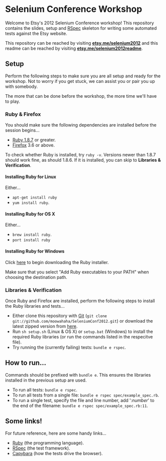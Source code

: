 # Selenium Conference Workshop

Welcome to Etsy's 2012 Selenium Conference workshop! This repository contains the slides, setup and
[RSpec](http://rspec.info/documentation/) skeleton for writing some automated tests against the Etsy website.

This repository can be reached by visiting **[etsy.me/selenium2012](http://etsy.me/selenium2012)**
and this readme can be reached by visiting **[etsy.me/selenium2012readme](http://etsy.me/selenium2012readme)**.

## Setup

Perform the following steps to make sure you are all setup and ready for the workshop. Not to worry if you get stuck,
we can assist you or pair you up with somebody.

The more that can be done before the workshop, the more time we'll have to play.

### Ruby & Firefox

You should make sure the following dependencies are installed before the session begins...

* [Ruby 1.8.7](http://www.ruby-lang.org/en/downloads/) or greater.
* [Firefox](http://www.mozilla.org/en-US/firefox/new/) 3.6 or above.

To check whether Ruby is installed, try `ruby -v`. Versions newer than 1.8.7 should work fine, as should 1.8.6.
If it is installed, you can skip to **Libraries & Verification**.

#### Installing Ruby for Linux

Either...

* `apt-get install ruby`
* `yum install ruby`.

#### Installing Ruby for OS X

Either...

* `brew install ruby`.
* `port install ruby`

#### Installing Ruby for Windows

Click [here](http://rubyforge.org/frs/download.php/75851/rubyinstaller-1.8.7-p358.exe) to begin downloading the Ruby installer.

Make sure that you select "Add Ruby executables to your PATH" when choosing the destination path.

### Libraries & Verification

Once Ruby and Firefox are installed, perform the following steps to install the Ruby libraries and tests...

* Either clone this repository with [Git](http://git-scm.com/download) (`git clone git://github.com/moowahaha/SeleniumConf2012.git`)
  or download the latest zipped version from [here](https://github.com/moowahaha/SeleniumConf2012/zipball/master).
* Run `sh setup.sh` (Linux & OS X) or `setup.bat` (Windows) to install the required Ruby libraries (or run the commands listed in the respecitve file).
* Try running the (currently failing) tests: `bundle e rspec`.

## How to run...

Commands should be prefixed with `bundle e`. This ensures the libraries installed in the previous setup are used.

* To run all tests: `bundle e rspec`.
* To run all tests from a single file: `bundle e rspec spec/example_spec.rb`.
* To run a single test, specify the file and line number, add ':*number*' to the end of the filename: `bundle e rspec spec/example_spec.rb:11`.

## Some links!

For future reference, here are some handy links...

* [Ruby](http://www.rubyinside.com/media/poignant-guide.pdf) (the programming language).
* [RSpec](http://rspec.info/documentation/) (the test framework).
* [Capybara](https://github.com/jnicklas/capybara) (how the tests drive the browser).
